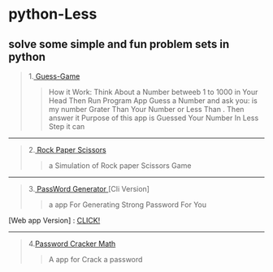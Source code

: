 # python-Less
##  solve some simple and fun problem sets in python


> 1.<a href="./Guess-game"> Guess-Game </a> 
  >> How it Work: Think About a Number betweeb 1 to 1000  in Your Head Then Run Program
  >> App Guess a Number and ask you: is my number Grater Than Your Number or Less Than .
  >> Then answer it
  >> Purpose of this app is Guessed Your Number In Less Step it can
___

> 2.<a href="./Rock-paper-Scissors"> Rock Paper Scissors </a>
  >> a Simulation of Rock paper Scissors Game

___

> 3.<a href="PassWord-Generator" > PassWord Generator </a> [Cli Version]
  >> a app For Generating Strong Password For You
  
   [Web app Version] : <a href='./Web-PassWord-Gn'>CLICK!</a>
___

> 4.<a href='./Pass-cracker' >Password Cracker Math</a>
  >> A app for Crack a password 
